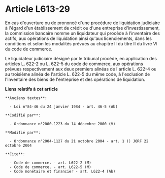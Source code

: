 # Article L613-29

En cas d'ouverture ou de prononcé d'une procédure de liquidation judiciaire à l'égard d'un établissement de crédit ou d'une
entreprise d'investissement, la commission bancaire nomme un liquidateur qui procède à l'inventaire des actifs, aux
opérations de liquidation ainsi qu'aux licenciements, dans les conditions et selon les modalités prévues au chapitre II du
titre II du livre VI du code de commerce.

Le liquidateur judiciaire désigné par le tribunal procède, en application des articles L. 622-2 ou L. 622-5 du code de
commerce, aux opérations prévues respectivement aux deux premiers alinéas de l'article L. 622-4 ou au troisième alinéa de
l'article L. 622-5 du même code, à l'exclusion de l'inventaire des biens de l'entreprise et des opérations de liquidation.

**Liens relatifs à cet article**

	**Anciens textes**:

	  - Loi n°84-46 du 24 janvier 1984 - art. 46-5 (Ab)

	**Codifié par**:

	  - Ordonnance n°2000-1223 du 14 décembre 2000 (V)

	**Modifié par**:

	  - Ordonnance n°2004-1127 du 21 octobre 2004 - art. 1 () JORF 22 octobre 2004

	**Cite**:

	  - Code de commerce. - art. L622-2 (M)
	  - Code de commerce. - art. L622-5 (M)
	  - Code monétaire et financier - art. L622-4 (Ab)
